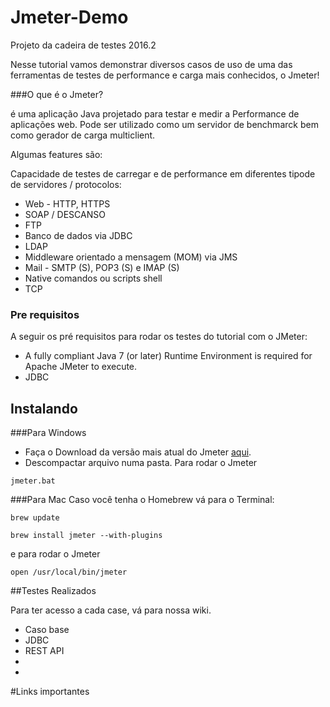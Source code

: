# Jmeter-Demo
Projeto da cadeira de testes 2016.2

Nesse tutorial vamos demonstrar diversos casos de uso de uma das ferramentas de testes de performance e carga mais conhecidos, o Jmeter!

###O que é o Jmeter?

é uma aplicação Java projetado para testar e medir a Performance de aplicações web. Pode ser utilizado como um servidor de benchmarck bem como gerador de carga multiclient.

Algumas features são:

Capacidade de testes de carregar e de performance em diferentes tipode de servidores / protocolos:

* Web - HTTP, HTTPS
* SOAP / DESCANSO
* FTP
* Banco de dados via JDBC
* LDAP
* Middleware orientado a mensagem (MOM) via JMS
* Mail - SMTP (S), POP3 (S) e IMAP (S)
* Native comandos ou scripts shell
* TCP

### Pre requisitos

A seguir os pré requisitos para rodar os testes do tutorial com o JMeter:

* A fully compliant Java 7 (or later) Runtime Environment is required for Apache JMeter to execute.
* JDBC

## Instalando

###Para Windows

* Faça o Download da versão mais atual do Jmeter [aqui](http://jmeter.apache.org/download_jmeter.cgi]). 
* Descompactar arquivo numa pasta.
Para rodar o Jmeter
```
jmeter.bat
```

###Para Mac
Caso você tenha o Homebrew vá para o Terminal:

```
brew update
```

```
brew install jmeter --with-plugins
```
e para rodar o Jmeter

```
open /usr/local/bin/jmeter
```

##Testes Realizados

Para ter acesso a cada case, vá para nossa wiki.

* Caso base
* JDBC
* REST API
*
*

#Links importantes

